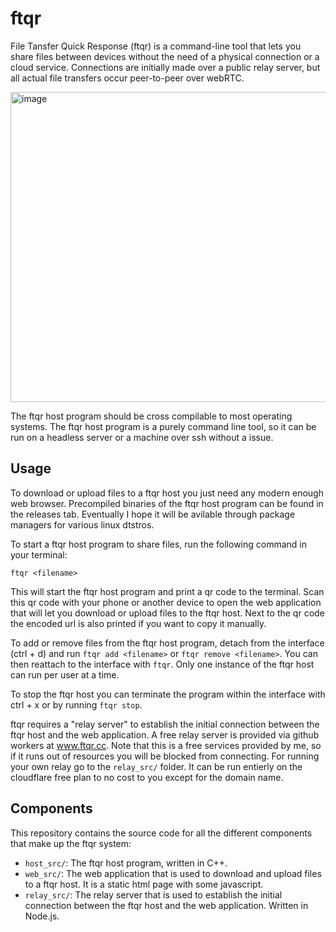 # ftqr

File Tansfer Quick Response (ftqr) is a command-line tool that lets you share files between devices without the need of a physical connection or a cloud service. Connections are initially made over a public relay server, but all actual file transfers occur peer-to-peer over webRTC.

<img width="960" height="496" alt="image" src="https://github.com/user-attachments/assets/88c689e3-1b2f-47bb-95d1-f94a3de3d4fc" />

The ftqr host program should be cross compilable to most operating systems. The ftqr host program is a purely command line tool, so it can be run on a headless server or a machine over ssh without a issue.

## Usage

To download or upload files to a ftqr host you just need any modern enough web browser. Precompiled binaries of the ftqr host program can be found in the releases tab. Eventually I hope it will be avilable through package managers for various linux dtstros.

To start a ftqr host program to share files, run the following command in your terminal:
```
ftqr <filename>
```

This will start the ftqr host program and print a qr code to the terminal. Scan this qr code with your phone or another device to open the web application that will let you download or upload files to the ftqr host. Next to the qr code the encoded url is also printed if you want to copy it manually.

To add or remove files from the ftqr host program, detach from the interface (ctrl + d) and run `ftqr add <filename>` or `ftqr remove <filename>`. You can then reattach to the interface with `ftqr`. Only one instance of the ftqr host can run per user at a time.

To stop the ftqr host you can terminate the program within the interface with ctrl + x or by running `ftqr stop`.

ftqr requires a "relay server" to establish the initial connection between the ftqr host and the web application. A free relay server is provided via github workers at www.ftqr.cc. Note that this is a free services provided by me, so if it runs out of resources you will be blocked from connecting. For running your own relay go to the `relay_src/` folder. It can be run entierly on the cloudflare free plan to no cost to you except for the domain name.

## Components

This repository contains the source code for all the different components that make up the ftqr system:
- `host_src/`: The ftqr host program, written in C++.
- `web_src/`: The web application that is used to download and upload files to a ftqr host. It is a static html page with some javascript.
- `relay_src/`: The relay server that is used to establish the initial connection between the ftqr host and the web application. Written in Node.js.
